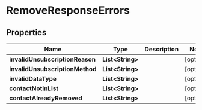 

# RemoveResponseErrors


## Properties

| Name | Type | Description | Notes |
|------------ | ------------- | ------------- | -------------|
|**invalidUnsubscriptionReason** | **List&lt;String&gt;** |  |  [optional] |
|**invalidUnsubscriptionMethod** | **List&lt;String&gt;** |  |  [optional] |
|**invalidDataType** | **List&lt;String&gt;** |  |  [optional] |
|**contactNotInList** | **List&lt;String&gt;** |  |  [optional] |
|**contactAlreadyRemoved** | **List&lt;String&gt;** |  |  [optional] |



